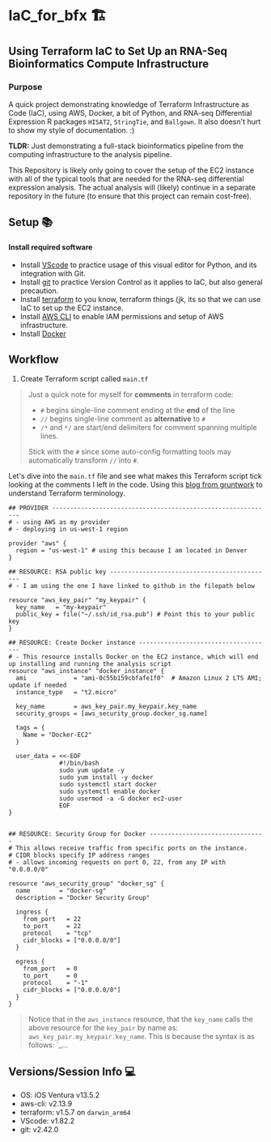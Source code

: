 # IaC_for_bfx 🏗️

## Using Terraform IaC to Set Up an RNA-Seq Bioinformatics Compute Infrastructure

### Purpose
A quick project demonstrating knowledge of Terraform Infrastructure as Code (IaC), using AWS, Docker, a bit of Python, and RNA-seq Differential Expression R packages `HISAT2`, `StringTie`, and `Ballgown`. It also doesn't hurt to show my style of documentation. :) 

**TLDR:** Just demonstrating a full-stack bioinformatics pipeline from the computing infrastructure to the analysis pipeline.

This Repository is likely only going to cover the setup of the EC2 instance with all of the typical tools that are needed for the RNA-seq differential expression analysis. The actual analysis will (likely) continue in a separate repository in the future (to ensure that this project can remain cost-free).

## Setup 📚

#### Install required software
- Install [VScode](https://code.visualstudio.com/docs/introvideos/basics) to practice usage of this visual editor for Python, and its integration with Git.
- Install [git](https://git-scm.com/download/mac) to practice Version Control as it applies to IaC, but also general precaution.
- Install [terraform](https://developer.hashicorp.com/terraform/tutorials/aws-get-started/install-cli) to you know, terraform things (jk, its so that we can use IaC to set up the EC2 instance.
- Install [AWS CLI](https://docs.aws.amazon.com/cli/latest/userguide/getting-started-install.html) to enable IAM permissions and setup of AWS infrastructure.
- Install [Docker](https://docs.docker.com/desktop/install/mac-install/)

## Workflow

1. Create Terraform script  called `main.tf`

> Just a quick note for myself for **comments** in terraform code:
>
> 
> - `#` begins single-line comment ending at the **end** of the line
> - `//` begins single-line comment as **alternative** to `#`
> - `/*` and `*/` are start/end delimiters for comment spanning multiple lines.
> 
>
> Stick with the `#` since some auto-config formatting tools may automatically transform `//` into `#`.

Let's dive into the `main.tf` file and see what makes this Terraform script tick looking at the comments I left in the code. Using this [blog from gruntwork](https://blog.gruntwork.io/an-introduction-to-terraform-f17df9c6d180#.p56muw3c0) to understand Terraform terminology.

```
## PROVIDER -------------------------------------------------------------
# - using AWS as my provider
# - deploying in us-west-1 region

provider "aws" {
  region = "us-west-1" # using this because I am located in Denver
}

## RESOURCE: RSA public key ---------------------------------------------
# - I am using the one I have linked to github in the filepath below

resource "aws_key_pair" "my_keypair" {
  key_name   = "my-keypair"
  public_key = file("~/.ssh/id_rsa.pub") # Point this to your public key
}

## RESOURCE: Create Docker instance -------------------------------------
# - This resource installs Docker on the EC2 instance, which will end up installing and running the analysis script
resource "aws_instance" "docker_instance" {
  ami             = "ami-0c55b159cbfafe1f0"  # Amazon Linux 2 LTS AMI; update if needed
  instance_type   = "t2.micro"

  key_name        = aws_key_pair.my_keypair.key_name
  security_groups = [aws_security_group.docker_sg.name]

  tags = {
    Name = "Docker-EC2"
  }

  user_data = <<-EOF
              #!/bin/bash
              sudo yum update -y
              sudo yum install -y docker
              sudo systemctl start docker
              sudo systemctl enable docker
              sudo usermod -a -G docker ec2-user
              EOF
}


## RESOURCE: Security Group for Docker --------------------------------
# This allows receive traffic from specific ports on the instance.
# CIDR blocks specify IP address ranges
# - allows incoming requests on port 0, 22, from any IP with "0.0.0.0/0"

resource "aws_security_group" "docker_sg" {
  name        = "docker-sg"
  description = "Docker Security Group"

  ingress {
    from_port   = 22
    to_port     = 22
    protocol    = "tcp"
    cidr_blocks = ["0.0.0.0/0"]
  }

  egress {
    from_port   = 0
    to_port     = 0
    protocol    = "-1"
    cidr_blocks = ["0.0.0.0/0"]
  }
}

```

> Notice that in the `aws_instance` resource, that the `key_name` calls the above resource for the `key_pair` by name as:
> `aws_key_pair.my_keypair.key_name`. This is because the syntax is as follows: `<PROVIDER>_<TYPE>.<NAME>.<ATTRIBUTE>.


## Versions/Session Info 💻

- OS: iOS Ventura v13.5.2
- aws-cli: v2.13.9
- terraform: v1.5.7 on `darwin_arm64`
- VScode: v1.82.2
- git: v2.42.0
